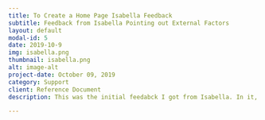```yaml
---
title: To Create a Home Page Isabella Feedback
subtitle: Feedback from Isabella Pointing out External Factors
layout: default
modal-id: 5
date: 2019-10-9
img: isabella.png
thumbnail: isabella.png
alt: image-alt
project-date: October 09, 2019
category: Support
client: Reference Document
description: This was the initial feedabck I got from Isabella. In it, she pointed out that the title was maybe a little too grandiose, and a title that simply gets to the point would do a more servicable job for the blog post. She also pointed out that the external factors of having a "Quick-Start Guide," a holdover of the website template I was using, could confuse the reader. It can be found <a href="../AWDPortfolio/assets/IsabellaRevision.pdf">here</a>

---
```

